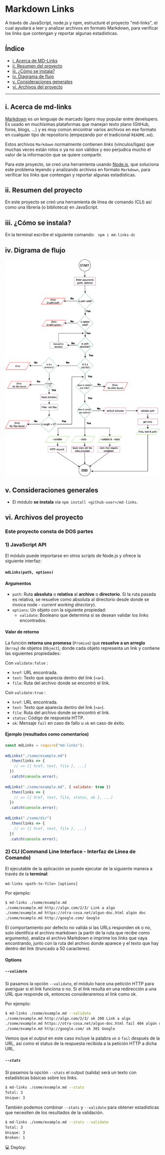 # Markdown Links

A través de JavaScript, node.js y npm, estructuré el proyecto "md-links", el cual ayudará a leer y analizar archivos en formato Markdown, para verificar los links que contengan y reportar algunas estadísticas.

## Índice

* [i. Acerca de MD-Links](#1-acerca-de-md-links)
* [ii. Resumen del proyecto](#2-resumen-del-proyecto)
* [iii. ¿Cómo se instala?](#3-como-se-instala)
* [iv. Diagrama de flujo](#4-diagrama-de-flujo)
* [v. Consideraciones generales](#5-consideraciones-generales)
* [vi. Archivos del proyecto](#5-archivos-del-proyecto)


***

## i. Acerca de md-links

[Markdown](https://es.wikipedia.org/wiki/Markdown) es un lenguaje de marcado
ligero muy popular entre developers. Es usado en muchísimas plataformas que
manejan texto plano (GitHub, foros, blogs, ...) y es muy común
encontrar varios archivos en ese formato en cualquier tipo de repositorio
(empezando por el tradicional `README.md`).

Estos archivos `Markdown` normalmente contienen _links_ (vínculos/ligas) que
muchas veces están rotos o ya no son válidos y eso perjudica mucho el valor de
la información que se quiere compartir.

Para este proyecto, se creó una
herramienta usando [Node.js](https://nodejs.org/), que soluciona este problema leyendo y analizando archivos en formato `Markdown`, para verificar los links que contengan y reportar algunas estadísticas.

## ii. Resumen del proyecto

En este proyecto se creó una herramienta de línea de comando (CLI) así como una librería (o biblioteca) en JavaScript.

## iii. ¿Cómo se instala?

En la terminal escribe el siguiente comando: 
` npm i md-links-dc`

## iv. Digrama de flujo

![img](./drawio.png)

## v. Consideraciones generales

* El módulo **se instala** via `npm install <github-user>/md-links`.

## vi. Archivos del proyecto
### Este proyecto consta de DOS partes

### 1) JavaScript API

El módulo puede importarse en otros scripts de Node.js y ofrece la
siguiente interfaz:

#### `mdLinks(path, options)`

#### Argumentos

* `path`: Ruta **absoluta** o **relativa** al **archivo** o **directorio**.
Si la ruta pasada es relativa, se resuelve como absoluta al directorio
desde donde se invoca node - _current working directory_).
* `options`: Un objeto con la siguiente propiedad:
  - `validate`: Booleano que determina si se desean validar los links
    encontrados.

#### Valor de retorno

La función **retorna una promesa** (`Promise`) que **resuelve a un arreglo**
(`Array`) de objetos (`Object`), donde cada objeto representa un link y contiene
las siguientes propiedades:

Con `validate:false` :

* `href`: URL encontrada.
* `text`: Texto que aparecía dentro del link (`<a>`).
* `file`: Ruta del archivo donde se encontró el link.

Con `validate:true` :

* `href`: URL encontrada.
* `text`: Texto que aparecía dentro del link (`<a>`).
* `file`: Ruta del archivo donde se encontró el link.
* `status`: Código de respuesta HTTP.
* `ok`: Mensaje `fail` en caso de fallo u `ok` en caso de éxito.

#### Ejemplo (resultados como comentarios)

```js
const mdLinks = require("md-links");

mdLinks("./some/example.md")
  .then(links => {
    // => [{ href, text, file }, ...]
  })
  .catch(console.error);

mdLinks("./some/example.md", { validate: true })
  .then(links => {
    // => [{ href, text, file, status, ok }, ...]
  })
  .catch(console.error);

mdLinks("./some/dir")
  .then(links => {
    // => [{ href, text, file }, ...]
  })
  .catch(console.error);
```

### 2) CLI (Command Line Interface - Interfaz de Línea de Comando)

El ejecutable de la aplicación se puede ejecutar de la siguiente
manera a través de la **terminal**:

`md-links <path-to-file> [options]`

Por ejemplo:

```sh
$ md-links ./some/example.md
./some/example.md http://algo.com/2/3/ Link a algo
./some/example.md https://otra-cosa.net/algun-doc.html algún doc
./some/example.md http://google.com/ Google
```

El comportamiento por defecto no valida si las URLs responden ok o no,
solo identifica el archivo markdown (a partir de la ruta que recibe como
argumento), analiza el archivo Markdown e imprime los links que vaya
encontrando, junto con la ruta del archivo donde aparece y el texto
que hay dentro del link (truncado a 50 caracteres).

#### Options

##### `--validate`

Si pasamos la opción `--validate`, el módulo hace una petición HTTP para
averiguar si el link funciona o no. Si el link resulta en una redirección a una
URL que responde ok, entonces consideraremos el link como ok.

Por ejemplo:

```sh
$ md-links ./some/example.md --validate
./some/example.md http://algo.com/2/3/ ok 200 Link a algo
./some/example.md https://otra-cosa.net/algun-doc.html fail 404 algún doc
./some/example.md http://google.com/ ok 301 Google
```

Vemos que el _output_ en este caso incluye la palabra `ok` o `fail` después de
la URL, así como el status de la respuesta recibida a la petición HTTP a dicha
URL.

##### `--stats`

Si pasamos la opción `--stats` el output (salida) será un texto con estadísticas
básicas sobre los links.

```sh
$ md-links ./some/example.md --stats
Total: 3
Unique: 3
```

También podemos combinar `--stats` y `--validate` para obtener estadísticas que
necesiten de los resultados de la validación.

```sh
$ md-links ./some/example.md --stats --validate
Total: 3
Unique: 3
Broken: 1
```

💻 Deploy: 